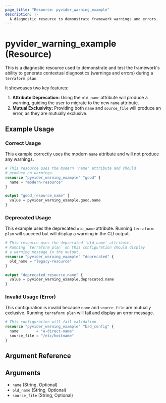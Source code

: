 ```yaml
---
page_title: "Resource: pyvider_warning_example"
description: |-
  A diagnostic resource to demonstrate framework warnings and errors.
---
```


# pyvider_warning_example (Resource)

This is a diagnostic resource used to demonstrate and test the framework's ability to generate contextual diagnostics (warnings and errors) during a `terraform plan`.

It showcases two key features:
1.  **Attribute Deprecation:** Using the `old_name` attribute will produce a warning, guiding the user to migrate to the new `name` attribute.
2.  **Mutual Exclusivity:** Providing both `name` and `source_file` will produce an error, as they are mutually exclusive.

## Example Usage

### Correct Usage

This example correctly uses the modern `name` attribute and will not produce any warnings.

```terraform
# This resource uses the modern 'name' attribute and should
# produce no warnings.
resource "pyvider_warning_example" "good" {
  name = "modern-resource"
}

output "good_resource_name" {
  value = pyvider_warning_example.good.name
}

```

### Deprecated Usage

This example uses the deprecated `old_name` attribute. Running `terraform plan` will succeed but will display a warning in the CLI output.

```terraform
# This resource uses the deprecated 'old_name' attribute.
# Running `terraform plan` on this configuration should display
# a warning message in the output.
resource "pyvider_warning_example" "deprecated" {
  old_name = "legacy-resource"
}

output "deprecated_resource_name" {
  value = pyvider_warning_example.deprecated.name
}

```

### Invalid Usage (Error)

This configuration is invalid because `name` and `source_file` are mutually exclusive. Running `terraform plan` will fail and display an error message.

```terraform
# This configuration will fail validation.
resource "pyvider_warning_example" "bad_config" {
  name        = "a-direct-name"
  source_file = "/etc/hostname"
}
```

## Argument Reference

## Arguments

- `name` (String, Optional)
- `old_name` (String, Optional)
- `source_file` (String, Optional)
